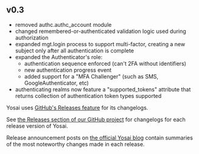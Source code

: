 v0.3
--------------
- removed authc.authc_account module
- changed remembered-or-authenticated validation logic used during authorization
- expanded mgt.login process to support multi-factor, creating a new subject only
  after all authentication is complete
- expanded the Authenticator's role:
    - authentication sequence enforced (can't 2FA without identifiers)
    - new authentication progress event
    - added support for a "MFA Challenger" (such as SMS, GoogleAuthenticator, etc)
- authenticating realms now feature a "supported_tokens" attribute that returns
  collection of authentication token types supported

Yosai uses [GitHub's Releases feature](https://github.com/blog/1547-release-your-software) for its changelogs.

See [the Releases section of our GitHub project](https://github.com/YosaiProject/yosai/releases) for changelogs for each release version of Yosai.

Release announcement posts on [the official Yosai blog](http://yosaiproject.github.io/yosai) contain summaries of the most noteworthy changes made in each release.
